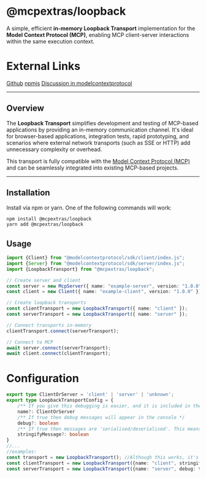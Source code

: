 # @mcpextras/loopback

A simple, efficient **in-memory Loopback Transport** implementation for the **Model Context Protocol (MCP)**,
enabling MCP client-server interactions within the same execution context.

# External Links
[Github](https://github.com/phil-rice/mcp-extras)
[npmjs](https://www.npmjs.com/package/@mcpextras/loopback)
[Discussion in modelcontextprotocol](https://github.com/orgs/modelcontextprotocol/discussions/313)

---

## Overview

The **Loopback Transport** simplifies development and testing of MCP-based applications by providing an in-memory communication channel.
It's ideal for browser-based applications, integration tests, rapid prototyping, and scenarios where external network transports
(such as SSE or HTTP) add unnecessary complexity or overhead.

This transport is fully compatible with the [Model Context Protocol (MCP)](https://modelcontextprotocol.io)
and can be seamlessly integrated into existing MCP-based projects.

---

## Installation

Install via npm or yarn. One of the following commands will work:

```bash
npm install @mcpextras/loopback
yarn add @mcpextras/loopback
```

## Usage

```typescript
import {Client} from "@modelcontextprotocol/sdk/client/index.js";
import {Server} from "@modelcontextprotocol/sdk/server/index.js";
import {LoopbackTransport} from "@mcpextras/loopback";

// Create server and client
const server = new McpServer({ name: "example-server", version: "1.0.0" });
const client = new Client({ name: "example-client", version: "1.0.0" });

// Create loopback transports
const clientTransport = new LoopbackTransport({ name: "client" });
const serverTransport = new LoopbackTransport({ name: "server" });

// Connect transports in-memory
clientTransport.connect(serverTransport);

// Connect to MCP
await server.connect(serverTransport);
await client.connect(clientTransport);
```

# Configuration

```typescript
export type ClientOrServer = 'client' | 'server' | 'unknown';
export type LoopbackTransportConfig = {
    /** If you give this debugging is easier, and it is included in the debug log. Should be client or server */
    name?: ClientOrServer
    /** If true then debug messages will appear in the console */
    debug?: boolean
    /** If true then messages are 'serialised/deserialised'. This means the server gets a totally different copy. While this slows things down it more closely duplicates the behavior of the other transports*/
    stringifyMessage?: boolean
}
//...
//examples:
const transport = new LoopbackTransport(); //Although this works, it's great when developing/debugging to have a name which is 'client' or 'server'
const clientTransport = new LoopbackTransport({name: "client", stringifyMessage: true});
const serverTransport = new LoopbackTransport({name: "server", debug: true});

```

